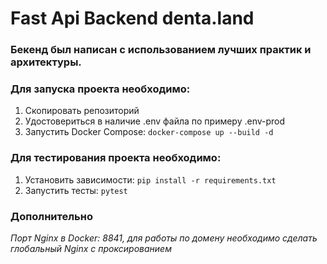 # Fast Api Backend denta.land

### Бекенд был написан с использованием лучших практик и архитектуры.

### Для запуска проекта необходимо:

1. Скопировать репозиторий
2. Удостовериться в наличие .env файла по примеру .env-prod
3. Запустить Docker Compose: `docker-compose up --build -d`


### Для тестирования проекта необходимо:

1. Установить зависимости: `pip install -r requirements.txt`
2. Запустить тесты: `pytest`

### Дополнительно

*Порт Nginx в Docker: 8841, для работы по домену необходимо сделать глобальный Nginx с проксированием*